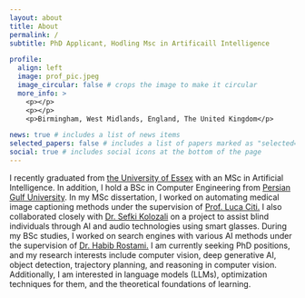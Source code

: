 ```yaml
---
layout: about
title: About
permalink: /
subtitle: PhD Applicant, Hodling Msc in Artificaill Intelligence

profile:
  align: left
  image: prof_pic.jpeg
  image_circular: false # crops the image to make it circular
  more_info: >
    <p></p>
    <p></p>
    <p>Birmingham, West Midlands, England, The United Kingdom</p>

news: true # includes a list of news items
selected_papers: false # includes a list of papers marked as "selected={true}"
social: true # includes social icons at the bottom of the page
---
```


I recently graduated from [the University of Essex](https://www.essex.ac.uk/) with an MSc in Artificial Intelligence. In addition, I hold a BSc in Computer Engineering from [Persian Gulf University](https://pgu.ac.ir/en). In my MSc dissertation, I worked on automating medical image captioning methods under the supervision of [Prof. Luca Citi.](https://www.essex.ac.uk/people/CITIL35902/Luca-Citi) I also collaborated closely with [Dr. Sefki Kolozali](https://www.essex.ac.uk/people/KOLOZ89402/Sefki-Kolozali) on a project to assist blind individuals through AI and audio technologies using smart glasses. During my BSc studies, I worked on search engines with various AI methods under the supervision of [Dr. Habib Rostami.](https://research.pgu.ac.ir//~HRostami/en/) I am currently seeking PhD positions, and my research interests include computer vision, deep generative AI, object detection, trajectory planning, and reasoning in computer vision. Additionally, I am interested in language models (LLMs), optimization techniques for them, and the theoretical foundations of learning.
